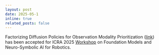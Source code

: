 ```yaml
---
layout: post
date: 2025-05-1
inline: true
related_posts: false
---
```


Factorizing Diffusion Policies for Observation Modality Prioritization (<a href="https://arxiv.org/abs/2509.16830">link</a>) has been accepted for ICRA 2025 <a href="https://sairlab.org/icra25/">Workshop</a> on Foundation Models and Neuro-Symbolic AI for Robotics.
